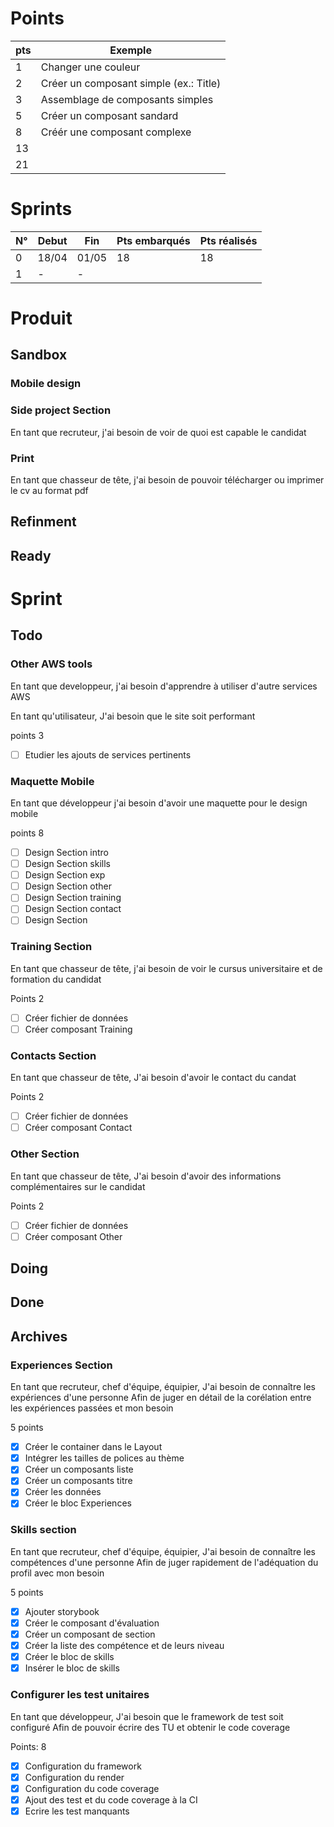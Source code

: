 # Points

| pts | Exemple                                |
| --- | -------------------------------------- |
| 1   | Changer une couleur                    |
| 2   | Créer un composant simple (ex.: Title) |
| 3   | Assemblage de composants simples       |
| 5   | Créer un composant sandard             |
| 8   | Créér une composant complexe           |
| 13  |                                        |
| 21  |                                        |

# Sprints

| N°  | Debut | Fin   | Pts embarqués | Pts réalisés |
| --- | ----- | ----- | ------------- | ------------ |
| 0   | 18/04 | 01/05 | 18            | 18           |
| 1   | -     | -     |               |              |

# Produit

## Sandbox

### Mobile design

### Side project Section

En tant que recruteur,
j'ai besoin de voir de quoi est capable le candidat

### Print

En tant que chasseur de tête,
j'ai besoin de pouvoir télécharger ou imprimer le cv au format pdf

## Refinment

## Ready

# Sprint

## Todo

### Other AWS tools

En tant que developpeur,
j'ai besoin d'apprendre à utiliser d'autre services AWS

En tant qu'utilisateur,
J'ai besoin que le site soit performant

points 3

- [ ] Etudier les ajouts de services pertinents

### Maquette Mobile

En tant que développeur
j'ai besoin d'avoir une maquette pour le design mobile

points 8

- [ ] Design Section intro
- [ ] Design Section skills
- [ ] Design Section exp
- [ ] Design Section other
- [ ] Design Section training
- [ ] Design Section contact
- [ ] Design Section

### Training Section

En tant que chasseur de tête,
j'ai besoin de voir le cursus universitaire et de formation du candidat

Points 2

- [ ] Créer fichier de données
- [ ] Créer composant Training

### Contacts Section

En tant que chasseur de tête,
J'ai besoin d'avoir le contact du candat

Points 2

- [ ] Créer fichier de données
- [ ] Créer composant Contact

### Other Section

En tant que chasseur de tête,
J'ai besoin d'avoir des informations complémentaires sur le candidat

Points 2

- [ ] Créer fichier de données
- [ ] Créer composant Other

## Doing

## Done

## Archives

### Experiences Section

En tant que recruteur, chef d'équipe, équipier,
J'ai besoin de connaître les expériences d'une personne
Afin de juger en détail de la corélation entre les expériences passées et mon besoin

5 points

- [x] Créer le container dans le Layout
- [x] Intégrer les tailles de polices au thème
- [x] Créer un composants liste
- [x] Créer un composants titre
- [x] Créer les données
- [x] Créer le bloc Experiences

### Skills section

En tant que recruteur, chef d'équipe, équipier,
J'ai besoin de connaître les compétences d'une personne
Afin de juger rapidement de l'adéquation du profil avec mon besoin

5 points

- [x] Ajouter storybook
- [x] Créer le composant d'évaluation
- [x] Créer un composant de section
- [x] Créer la liste des compétence et de leurs niveau
- [x] Créer le bloc de skills
- [x] Insérer le bloc de skills

### Configurer les test unitaires

En tant que développeur,
J'ai besoin que le framework de test soit configuré
Afin de pouvoir écrire des TU et obtenir le code coverage

Points: 8

- [x] Configuration du framework
- [x] Configuration du render
- [x] Configuration du code coverage
- [x] Ajout des test et du code coverage à la CI
- [x] Ecrire les test manquants
